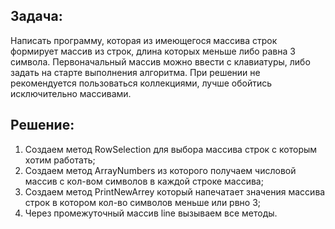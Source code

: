 ## Задача:
 Написать программу, которая из имеющегося массива строк формирует массив из строк, длина которых меньше либо равна 3 символа. Первоначальный массив можно ввести с клавиатуры, либо задать на старте выполнения алгоритма. При решении не рекомендуется пользоваться коллекциями, лучше обойтись исключительно массивами.

## Решение: 

1. Создаем метод RowSelection для выбора массива строк с которым хотим работать;
2. Создаем метод ArrayNumbers из которого получаем числовой массив с кол-вом символов в каждой строке массива;
3. Создаем метод PrintNewArrey который напечатает значения массива строк в котором кол-во символов меньше или рвно 3;
4. Через промежуточный массив line вызываем все методы.